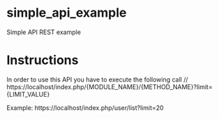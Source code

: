 # simple_api_example
Simple API REST example

# Instructions

In order to use this API you have to execute the following call
// https://localhost/index.php/{MODULE_NAME}/{METHOD_NAME}?limit={LIMIT_VALUE}

Example: https://localhost/index.php/user/list?limit=20
